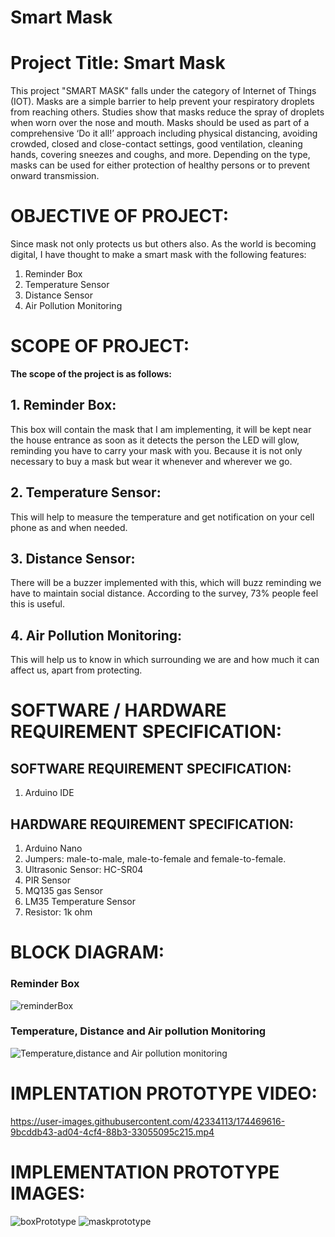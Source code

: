 # Smart Mask

# **Project Title: Smart Mask**
This project "SMART MASK" falls under the category of Internet of Things (IOT).
Masks are a simple barrier to help prevent your respiratory droplets from reaching others.
Studies show that masks reduce the spray of droplets when worn over the nose and mouth.
Masks should be used as part of a comprehensive ‘Do it all!’ approach including physical distancing, avoiding crowded, closed and close-contact settings, good ventilation, cleaning hands, covering sneezes and coughs, and more.
Depending on the type, masks can be used for either protection of healthy persons or to prevent onward transmission.

# **OBJECTIVE OF PROJECT:**
  Since mask not only protects us but others also. As the world is becoming digital, I have thought to make a smart mask with the following features:
1. Reminder Box
2. Temperature Sensor
3. Distance Sensor
4. Air Pollution Monitoring

# SCOPE OF PROJECT:
**The scope of the project is as follows:**
## **1. Reminder Box:**
This box will contain the mask that I am implementing, it will be kept near the house entrance as soon as it detects the person the LED will glow, reminding you have to carry your mask with you. Because it is not only necessary to buy a mask but wear it whenever and wherever we go.
## **2. Temperature Sensor:**
This will help to measure the temperature and get notification on your cell phone as and when needed.
## **3. Distance Sensor:**
There will be a buzzer implemented with this, which will buzz reminding we have to maintain social distance. According to the survey, 73% people feel this is useful.
## **4. Air Pollution Monitoring:**
This will help us to know in which surrounding we are and how much it can affect us, apart from protecting.

# SOFTWARE / HARDWARE REQUIREMENT SPECIFICATION:
## **SOFTWARE REQUIREMENT SPECIFICATION:**
1. Arduino IDE

## **HARDWARE REQUIREMENT SPECIFICATION:**
1. Arduino Nano
2. Jumpers:  male-to-male, male-to-female and female-to-female.
3. Ultrasonic Sensor: HC-SR04
4. PIR Sensor
5. MQ135 gas Sensor
6. LM35 Temperature Sensor
7. Resistor: 1k ohm

# BLOCK DIAGRAM: 
### **Reminder Box**
![reminderBox](https://user-images.githubusercontent.com/42334113/174469411-878cbeb8-642f-4396-99de-906266e891b6.png)
### **Temperature, Distance and Air pollution Monitoring**
![Temperature,distance and Air pollution monitoring](https://user-images.githubusercontent.com/42334113/174469447-013ed600-1728-41de-9b42-a5b8c973c2b5.png)

# IMPLENTATION PROTOTYPE VIDEO:
https://user-images.githubusercontent.com/42334113/174469616-9bcddb43-ad04-4cf4-88b3-33055095c215.mp4

# IMPLEMENTATION PROTOTYPE IMAGES:
![boxPrototype](https://user-images.githubusercontent.com/42334113/174469887-e2af31eb-7a60-41c6-b18b-193eb7f4cbc2.png)
![maskprototype](https://user-images.githubusercontent.com/42334113/174469850-72b97cab-8b3e-40db-ae6e-1b8ef3e01e6f.png)
